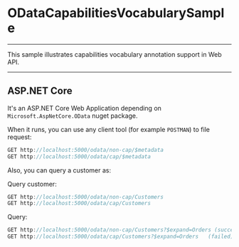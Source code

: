 # ODataCapabilitiesVocabularySample
-----------------------------------

This sample illustrates capabilities vocabulary annotation support in Web API.

------------------

## ASP.NET Core

It's an ASP.NET Core Web Application depending on `Microsoft.AspNetCore.OData` nuget package.

When it runs, you can use any client tool (for example `POSTMAN`) to file request:

```C#
GET http://localhost:5000/odata/non-cap/$metadata
GET http://localhost:5000/odata/cap/$metadata
```

Also, you can query a customer as:

Query customer:

```C#
GET http://localhost:5000/odata/non-cap/Customers
GET http://localhost:5000/odata/cap/Customers
```

Query:

```C#
GET http://localhost:5000/odata/non-cap/Customers?$expand=Orders (successful)
GET http://localhost:5000/odata/cap/Customers?$expand=Orders   (failed)
```